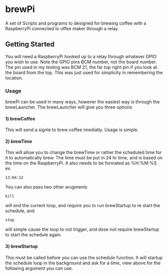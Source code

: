 # brewPi

A set of Scripts and programs to designed for brewing coffee with a RaspberryPi connected to offee maker through a relay.

## Getting Started

You will need a RaspberryPi hooked up to a relay through whatever GPIO you wish to use. Note the GPIO pins BCM number, not the board number.
The pin used in my testing was BCM 21, the far top right pin if you look at the board from the top. This was just used for simplicity in remembering the location.



### Usage

brewPi can be used in many ways, however the easiest way is through the brewLauncher.
The brewLauncher will give you three options

####  1) brewCoffee
This will send a signle to brew coffee imediatly. Usage is simple.

####  2) brewTime
This will allow you to change the brewTime or rather the scheduled time for it to automatically brew.
The time must be put in 24 hr time, and is based on the time on the RaspberryPi. It also needs to be formated as %H:%M:%S
ex.
```
13:04:12
```
You can also pass two other arugments
```
kill
```
will end the current loop, and require you to run brewStartup to re start the schedule, and
```
stop
```
will simple cause the loop to not trigger, and dose not require brewStartup to start the schedule again.

#### 3) brewStartup
This must be called before you can use the schedule function. It will startup the schedule loop in the background and ask for a time, view above for the following argument you can use.


